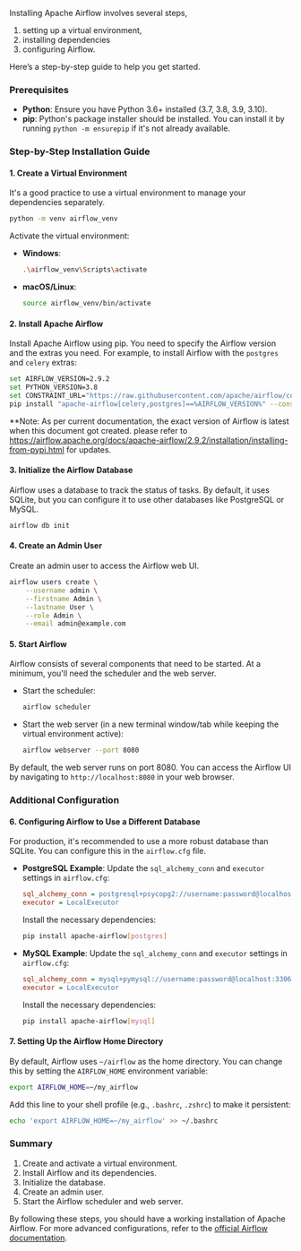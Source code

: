 Installing Apache Airflow involves several steps, 
1. setting up a virtual environment,
2. installing dependencies
3. configuring Airflow.
  
Here’s a step-by-step guide to help you get started.

### Prerequisites

- **Python**: Ensure you have Python 3.6+ installed (3.7, 3.8, 3.9, 3.10).
- **pip**: Python's package installer should be installed. You can install it by running `python -m ensurepip` if it's not already available.

### Step-by-Step Installation Guide

#### 1. Create a Virtual Environment

It's a good practice to use a virtual environment to manage your dependencies separately.

```sh
python -m venv airflow_venv
```

Activate the virtual environment:

- **Windows**:
  ```sh
  .\airflow_venv\Scripts\activate
  ```

- **macOS/Linux**:
  ```sh
  source airflow_venv/bin/activate
  ```

#### 2. Install Apache Airflow

Install Apache Airflow using pip. You need to specify the Airflow version and the extras you need. For example, to install Airflow with the `postgres` and `celery` extras:

```sh
set AIRFLOW_VERSION=2.9.2
set PYTHON_VERSION=3.8
set CONSTRAINT_URL="https://raw.githubusercontent.com/apache/airflow/constraints-%AIRFLOW_VERSION%/constraints-%PYTHON_VERSION%.txt"
pip install "apache-airflow[celery,postgres]==%AIRFLOW_VERSION%" --constraint "%CONSTRAINT_URL%"
```
**Note: As per current documentation, the exact version of Airflow is latest when this document got created. please refer to https://airflow.apache.org/docs/apache-airflow/2.9.2/installation/installing-from-pypi.html for updates.

#### 3. Initialize the Airflow Database

Airflow uses a database to track the status of tasks. By default, it uses SQLite, but you can configure it to use other databases like PostgreSQL or MySQL.

```sh
airflow db init
```

#### 4. Create an Admin User

Create an admin user to access the Airflow web UI.

```sh
airflow users create \
    --username admin \
    --firstname Admin \
    --lastname User \
    --role Admin \
    --email admin@example.com
```

#### 5. Start Airflow

Airflow consists of several components that need to be started. At a minimum, you'll need the scheduler and the web server.

- Start the scheduler:

  ```sh
  airflow scheduler
  ```

- Start the web server (in a new terminal window/tab while keeping the virtual environment active):

  ```sh
  airflow webserver --port 8080
  ```

By default, the web server runs on port 8080. You can access the Airflow UI by navigating to `http://localhost:8080` in your web browser.

### Additional Configuration

#### 6. Configuring Airflow to Use a Different Database

For production, it's recommended to use a more robust database than SQLite. You can configure this in the `airflow.cfg` file.

- **PostgreSQL Example**:
  Update the `sql_alchemy_conn` and `executor` settings in `airflow.cfg`:

  ```ini
  sql_alchemy_conn = postgresql+psycopg2://username:password@localhost:5432/airflow
  executor = LocalExecutor
  ```

  Install the necessary dependencies:

  ```sh
  pip install apache-airflow[postgres]
  ```

- **MySQL Example**:
  Update the `sql_alchemy_conn` and `executor` settings in `airflow.cfg`:

  ```ini
  sql_alchemy_conn = mysql+pymysql://username:password@localhost:3306/airflow
  executor = LocalExecutor
  ```

  Install the necessary dependencies:

  ```sh
  pip install apache-airflow[mysql]
  ```

#### 7. Setting Up the Airflow Home Directory

By default, Airflow uses `~/airflow` as the home directory. You can change this by setting the `AIRFLOW_HOME` environment variable:

```sh
export AIRFLOW_HOME=~/my_airflow
```

Add this line to your shell profile (e.g., `.bashrc`, `.zshrc`) to make it persistent:

```sh
echo 'export AIRFLOW_HOME=~/my_airflow' >> ~/.bashrc
```

### Summary

1. Create and activate a virtual environment.
2. Install Airflow and its dependencies.
3. Initialize the database.
4. Create an admin user.
5. Start the Airflow scheduler and web server.

By following these steps, you should have a working installation of Apache Airflow. For more advanced configurations, refer to the [official Airflow documentation](https://airflow.apache.org/docs/).
